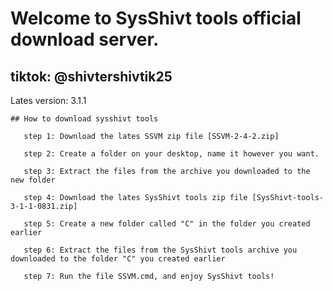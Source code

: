 # Welcome to SysShivt tools official download server.
## tiktok: @shivtershivtik25

Lates version: 3.1.1

```
## How to download sysshivt tools

   step 1: Download the lates SSVM zip file [SSVM-2-4-2.zip]
           
   step 2: Create a folder on your desktop, name it however you want.
   
   step 3: Extract the files from the archive you downloaded to the new folder
   
   step 4: Download the lates SysShivt tools zip file [SysShivt-tools-3-1-1-0831.zip]
   
   step 5: Create a new folder called "C" in the folder you created earlier
   
   step 6: Extract the files from the SysShivt tools archive you downloaded to the folder "C" you created earlier
   
   step 7: Run the file SSVM.cmd, and enjoy SysShivt tools!
```
